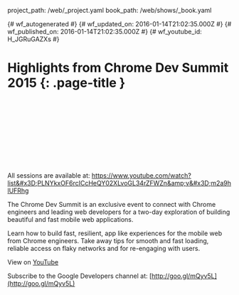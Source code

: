 project_path: /web/_project.yaml
book_path: /web/shows/_book.yaml

{# wf_autogenerated #}
{# wf_updated_on: 2016-01-14T21:02:35.000Z #}
{# wf_published_on: 2016-01-14T21:02:35.000Z #}
{# wf_youtube_id: H_JGRuGAZXs #}

# Highlights from Chrome Dev Summit 2015 {: .page-title }


<div class="video-wrapper">
  <iframe class="devsite-embedded-youtube-video" data-video-id="H_JGRuGAZXs"
          data-autohide="1" data-showinfo="0" frameborder="0" allowfullscreen>
  </iframe>
</div>

All sessions are available at: https://www.youtube.com/watch?list&#x3D;PLNYkxOF6rcICcHeQY02XLvoGL34rZFWZn&amp;v&#x3D;m2a9hlUFRhg

The Chrome Dev Summit is an exclusive event to connect with Chrome engineers and leading web developers for a two-day exploration of building beautiful and fast mobile web applications.

Learn how to build fast, resilient, app like experiences for the mobile web from Chrome engineers. Take away tips for smooth and fast loading, reliable access on flaky networks and for re-engaging with users.

View on [YouTube](https://youtu.be/H_JGRuGAZXs)

Subscribe to the Google Developers channel at: [http://goo.gl/mQyv5L](http://goo.gl/mQyv5L)
